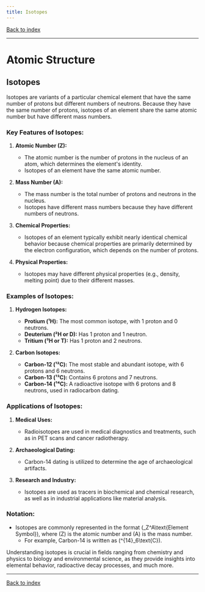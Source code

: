 ```yaml
---
title: Isotopes
---
```


[Back to index](index.html)

---
# Atomic Structure
## Isotopes

Isotopes are variants of a particular chemical element that have the same number of protons but different numbers of neutrons. Because they have the same number of protons, isotopes of an element share the same atomic number but have different mass numbers.

### Key Features of Isotopes:

1. **Atomic Number (Z):**
   - The atomic number is the number of protons in the nucleus of an atom, which determines the element's identity.
   - Isotopes of an element have the same atomic number.

2. **Mass Number (A):**
   - The mass number is the total number of protons and neutrons in the nucleus.
   - Isotopes have different mass numbers because they have different numbers of neutrons.

3. **Chemical Properties:**
   - Isotopes of an element typically exhibit nearly identical chemical behavior because chemical properties are primarily determined by the electron configuration, which depends on the number of protons.

4. **Physical Properties:**
   - Isotopes may have different physical properties (e.g., density, melting point) due to their different masses.

### Examples of Isotopes:

1. **Hydrogen Isotopes:**
   - **Protium (¹H):** The most common isotope, with 1 proton and 0 neutrons.
   - **Deuterium (²H or D):** Has 1 proton and 1 neutron.
   - **Tritium (³H or T):** Has 1 proton and 2 neutrons.

2. **Carbon Isotopes:**
   - **Carbon-12 (¹²C):** The most stable and abundant isotope, with 6 protons and 6 neutrons.
   - **Carbon-13 (¹³C):** Contains 6 protons and 7 neutrons.
   - **Carbon-14 (¹⁴C):** A radioactive isotope with 6 protons and 8 neutrons, used in radiocarbon dating.

### Applications of Isotopes:

1. **Medical Uses:**
   - Radioisotopes are used in medical diagnostics and treatments, such as in PET scans and cancer radiotherapy.

2. **Archaeological Dating:**
   - Carbon-14 dating is utilized to determine the age of archaeological artifacts.

3. **Research and Industry:**
   - Isotopes are used as tracers in biochemical and chemical research, as well as in industrial applications like material analysis.

### Notation:

- Isotopes are commonly represented in the format \(_Z^A\text{Element Symbol}\), where \(Z\) is the atomic number and \(A\) is the mass number.
  - For example, Carbon-14 is written as \(^{14}_6\text{C}\).

Understanding isotopes is crucial in fields ranging from chemistry and physics to biology and environmental science, as they provide insights into elemental behavior, radioactive decay processes, and much more.

---
[Back to index](index.html)
